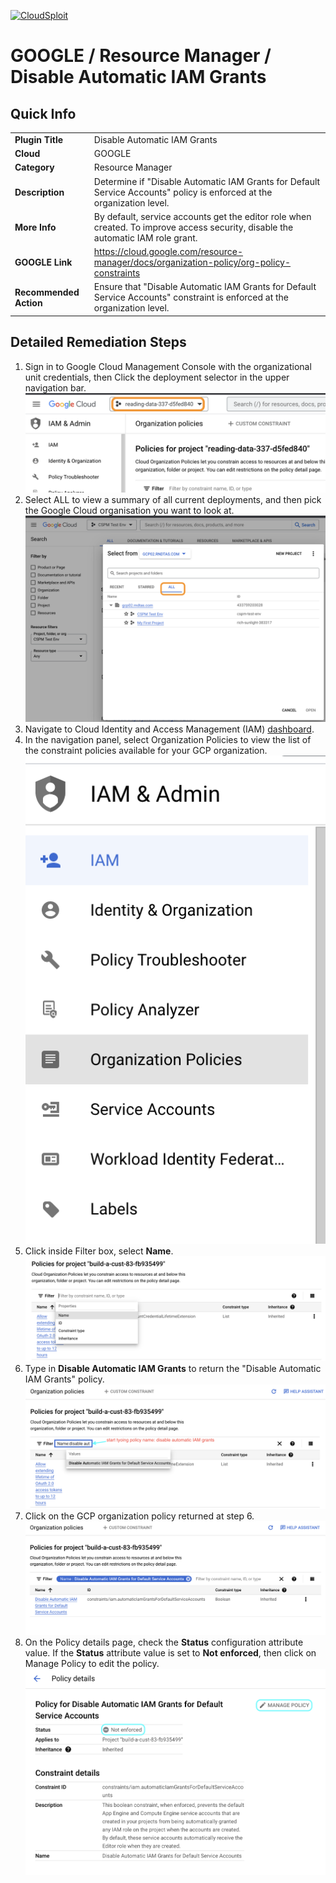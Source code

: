 [![CloudSploit](https://cloudsploit.com/img/logo-new-big-text-100.png "CloudSploit")](https://cloudsploit.com)

# GOOGLE / Resource Manager / Disable Automatic IAM Grants

## Quick Info

| | |
|-|-|
| **Plugin Title** | Disable Automatic IAM Grants |
| **Cloud** | GOOGLE |
| **Category** | Resource Manager |
| **Description** | Determine if "Disable Automatic IAM Grants for Default Service Accounts" policy is enforced at the organization level. |
| **More Info** | By default, service accounts get the editor role when created. To improve access security, disable the automatic IAM role grant. |
| **GOOGLE Link** | https://cloud.google.com/resource-manager/docs/organization-policy/org-policy-constraints |
| **Recommended Action** | Ensure that \"Disable Automatic IAM Grants for Default Service Accounts\" constraint is enforced at the organization level. |

## Detailed Remediation Steps
1. Sign in to Google Cloud Management Console with the organizational unit credentials, then Click the deployment selector in the upper navigation bar.</br> <img src="/resources/google/resourcemanager/disable-automatic-iam-grants/step1.png"/></br>
2. Select ALL to view a summary of all current deployments, and then pick the Google Cloud organisation you want to look at.</br> <img src="/resources/google/resourcemanager/disable-automatic-iam-grants/step2.png"/></br>
3. Navigate to Cloud Identity and Access Management (IAM) [dashboard](#https://console.cloud.google.com/iam-admin/iam).
4. In the navigation panel, select Organization Policies to view the list of the constraint policies available for your GCP organization.</br> <img src="/resources/google/resourcemanager/disable-automatic-iam-grants/step4.png"/></br>
5. Click inside Filter box, select **Name**. </br> <img src="/resources/google/resourcemanager/disable-automatic-iam-grants/step5.png"/></br>
6. Type in **Disable Automatic IAM Grants** to return the \"Disable Automatic IAM Grants\" policy.</br> <img src="/resources/google/resourcemanager/disable-automatic-iam-grants/step6.png"/></br>
7. Click on the GCP organization policy returned at step 6. </br> <img src="/resources/google/resourcemanager/disable-automatic-iam-grants/step7.png"/></br>
8. On the Policy details page, check the **Status** configuration attribute value. If the **Status** attribute value is set to **Not enforced**, then click on Manage Policy to edit the policy.</br> <img src="/resources/google/resourcemanager/disable-automatic-iam-grants/step8.png"/></br>